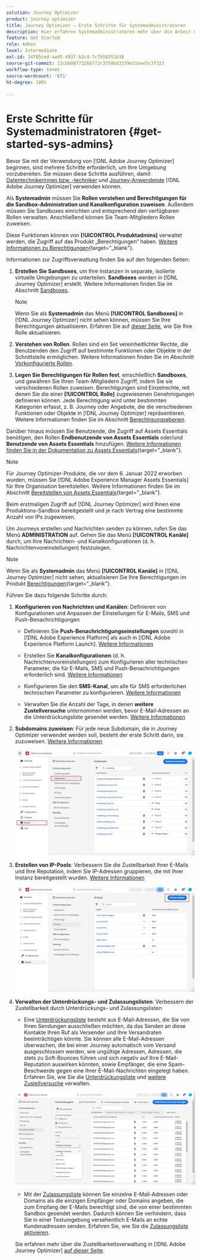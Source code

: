 ```yaml
---
solution: Journey Optimizer
product: journey optimizer
title: Journey Optimizer – Erste Schritte für Systemadministratoren
description: Hier erfahren Systemadministratoren mehr über die Arbeit mit Journey Optimizer.
feature: Get Started
role: Admin
level: Intermediate
exl-id: 24f85ced-aa45-493f-b2c4-7c7b58351b38
source-git-commit: 13cbb0877326b772c3750bd3339e21eee5c3f323
workflow-type: tm+mt
source-wordcount: '671'
ht-degree: 100%

---
```


# Erste Schritte für Systemadministratoren {#get-started-sys-admins}

Bevor Sie mit der Verwendung von [!DNL Adobe Journey Optimizer] beginnen, sind mehrere Schritte erforderlich, um Ihre Umgebung vorzubereiten.  Sie müssen diese Schritte ausführen, damit [Datentechnikerinnen bzw. -techniker](data-engineer.md) und [Journey-Anwendende](marketer.md) [!DNL Adobe Journey Optimizer] verwenden können.

Als **Systemadmin** müssen Sie **Rollen verstehen und Berechtigungen für die Sandbox-Administration und Kanalkonfiguration zuweisen**. Außerdem müssen Sie Sandboxes einrichten und entsprechend den verfügbaren Rollen verwalten. Anschließend können Sie Team-Mitgliedern Rollen zuweisen.

Diese Funktionen können von **[!UICONTROL Produktadmins]** verwaltet werden, die Zugriff auf das Produkt „Berechtigungen“ haben. [Weitere Informationen zu Berechtigungen](../../administration/permissions.md){target="_blank"}.

Informationen zur Zugriffsverwaltung finden Sie auf den folgenden Seiten:

1. **Erstellen Sie Sandboxes**, um Ihre Instanzen in separate, isolierte virtuelle Umgebungen zu unterteilen. **Sandboxes** werden in [!DNL Journey Optimizer] erstellt. Weitere Informationen finden Sie im Abschnitt [Sandboxes](../../administration/sandboxes.md).

   >[!NOTE]
   >Wenn Sie als **Systemadmin** das Menü **[!UICONTROL Sandboxes]** in [!DNL Journey Optimizer] nicht sehen können, müssen Sie Ihre Berechtigungen aktualisieren. Erfahren Sie auf [dieser Seite](../../administration/permissions.md#edit-product-profile), wie Sie Ihre Rolle aktualisieren.

1. **Verstehen von Rollen**. Rollen sind ein Set vereinheitlichter Rechte, die Benutzenden den Zugriff auf bestimmte Funktionen oder Objekte in der Schnittstelle ermöglichen. Weitere Informationen finden Sie im Abschnitt [Vorkonfigurierte Rollen](../../administration/ootb-product-profiles.md).

1. **Legen Sie Berechtigungen für Rollen fest**, einschließlich **Sandboxes**, und gewähren Sie Ihren Team-Mitgliedern Zugriff, indem Sie sie verschiedenen Rollen zuweisen. Berechtigungen sind Einzelrechte, mit denen Sie die einer **[!UICONTROL Rolle]** zugewiesenen Genehmigungen definieren können. Jede Berechtigung wird unter bestimmten Kategorien erfasst, z. B. Journey oder Angebote, die die verschiedenen Funktionen oder Objekte in [!DNL Journey Optimizer] repräsentieren. Weitere Informationen finden Sie im Abschnitt [Berechtigungsebenen](../../administration/high-low-permissions.md).

Darüber hinaus müssen Sie Benutzende, die Zugriff auf Assets Essentials benötigen, den Rollen **Endbenutzende von Assets Essentials** oder/und **Benutzende von Assets Essentials** hinzufügen. [Weitere Informationen finden Sie in der Dokumentation zu Assets Essentials](https://experienceleague.adobe.com/docs/experience-manager-assets-essentials/help/deploy-administer.html?lang=de){target="_blank"}.

>[!NOTE]
>Für Journey Optimizer-Produkte, die vor dem 6. Januar 2022 erworben wurden, müssen Sie [!DNL Adobe Experience Manager Assets Essentials] für Ihre Organisation bereitstellen. Weitere Informationen finden Sie im Abschnitt [Bereitstellen von Assets Essentials](https://experienceleague.adobe.com/docs/experience-manager-assets-essentials/help/deploy-administer.html?lang=de){target="_blank"}.

Beim erstmaligen Zugriff auf [!DNL Journey Optimizer] wird Ihnen eine Produktions-Sandbox bereitgestellt und je nach Vertrag eine bestimmte Anzahl von IPs zugewiesen.

Um Journeys erstellen und Nachrichten senden zu können, rufen Sie das Menü **ADMINISTRATION** auf. Gehen Sie das Menü **[!UICONTROL Kanäle]** durch, um Ihre Nachrichten- und Kanalkonfigurationen (d. h. Nachrichtenvoreinstellungen) festzulegen.

>[!NOTE]
>Wenn Sie als **Systemadmin** das Menü **[!UICONTROL Kanäle]** in [!DNL Journey Optimizer] nicht sehen, aktualisieren Sie Ihre Berechtigungen im Produkt [Berechtigungen](../../administration/permissions.md){target="_blank"}.
>

Führen Sie dazu folgende Schritte durch:

1. **Konfigurieren von Nachrichten und Kanälen**: Definieren von Konfigurationen und Anpassen der Einstellungen für E-Mails, SMS und Push-Benachrichtigungen

   * Definieren Sie **Push-Benachrichtigungseinstellungen** sowohl in [!DNL Adobe Experience Platform] als auch in [!DNL Adobe Experience Platform Launch]. [Weitere Informationen](../../push/push-gs.md)

   * Erstellen Sie **Kanalkonfigurationen** (d. h. Nachrichtenvoreinstellungen) zum Konfigurieren aller technischen Parameter, die für E-Mails, SMS und Push-Benachrichtigungen erforderlich sind.  [Weitere Informationen](../../configuration/channel-surfaces.md)

   * Konfigurieren Sie den **SMS-Kanal**, um alle für SMS erforderlichen technischen Parameter zu konfigurieren. [Weitere Informationen](../../sms/sms-configuration.md)

   * Verwalten Sie die Anzahl der Tage, in denen **weitere Zustellversuche** unternommen werden, bevor E-Mail-Adressen an die Unterdrückungsliste gesendet werden. [Weitere Informationen](../../configuration/manage-suppression-list.md)

1. **Subdomains zuweisen**: Für jede neue Subdomain, die in Journey Optimizer verwendet werden soll, besteht der erste Schritt darin, sie zuzuweisen. [Weitere Informationen](../../configuration/about-subdomain-delegation.md)

   ![](../assets/subdomain.png)

1. **Erstellen von IP-Pools**: Verbessern Sie die Zustellbarkeit Ihrer E-Mails und Ihre Reputation, indem Sie IP-Adressen gruppieren, die mit Ihrer Instanz bereitgestellt wurden. [Weitere Informationen](../../configuration/ip-pools.md)

   ![](../assets/ip-pool.png)

1. **Verwalten der Unterdrückungs- und Zulassungslisten**: Verbessern der Zustellbarkeit durch Unterdrückungs- und Zulassungslisten

   * Eine [Unterdrückungsliste](../../reports/suppression-list.md) besteht aus E-Mail-Adressen, die Sie von Ihren Sendungen ausschließen möchten, da das Senden an diese Kontakte Ihren Ruf als Versender und Ihre Versandraten beeinträchtigen könnte. Sie können alle E-Mail-Adressen überwachen, die bei einer Journey automatisch vom Versand ausgeschlossen werden, wie ungültige Adressen, Adressen, die stets zu Soft-Bounces führen und sich negativ auf Ihre E-Mail-Reputation auswirken könnten, sowie Empfänger, die eine Spam-Beschwerde gegen eine Ihrer E-Mail-Nachrichten eingelegt haben. Erfahren Sie, wie Sie die [Unterdrückungsliste](../../configuration/manage-suppression-list.md) und [weitere Zustellversuche](../../configuration/retries.md) verwalten.

   ![](../assets/suppression-list-filtering-example.png)

   * Mit der [Zulassungsliste](../../configuration/allow-list.md) können Sie einzelne E-Mail-Adressen oder Domains als die einzigen Empfänger oder Domains angeben, die zum Empfang der E-Mails berechtigt sind, die von einer bestimmten Sandbox gesendet werden. Dadurch können Sie verhindern, dass Sie in einer Testumgebung versehentlich E-Mails an echte Kundenadressen senden. Erfahren Sie, wie Sie die [Zulassungsliste aktivieren](../../configuration/allow-list.md).

   Sie erfahren mehr über die Zustellbarkeitsverwaltung in [!DNL Adobe Journey Optimizer] [auf dieser Seite](../../reports/deliverability.md).
